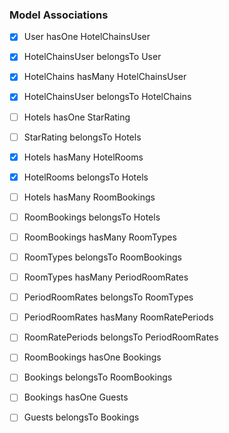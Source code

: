 ### Model Associations

- [x] User hasOne HotelChainsUser
- [x] HotelChainsUser belongsTo User

- [x] HotelChains hasMany HotelChainsUser
- [x] HotelChainsUser belongsTo HotelChains

- [ ] Hotels hasOne StarRating
- [ ] StarRating belongsTo Hotels

- [x] Hotels hasMany HotelRooms
- [x] HotelRooms belongsTo Hotels

- [ ] Hotels hasMany RoomBookings
- [ ] RoomBookings belongsTo Hotels

- [ ] RoomBookings hasMany RoomTypes
- [ ] RoomTypes belongsTo RoomBookings

- [ ] RoomTypes hasMany PeriodRoomRates
- [ ] PeriodRoomRates belongsTo RoomTypes

- [ ] PeriodRoomRates hasMany RoomRatePeriods
- [ ] RoomRatePeriods belongsTo PeriodRoomRates

- [ ] RoomBookings hasOne Bookings
- [ ] Bookings belongsTo RoomBookings

- [ ] Bookings hasOne Guests
- [ ] Guests belongsTo Bookings
